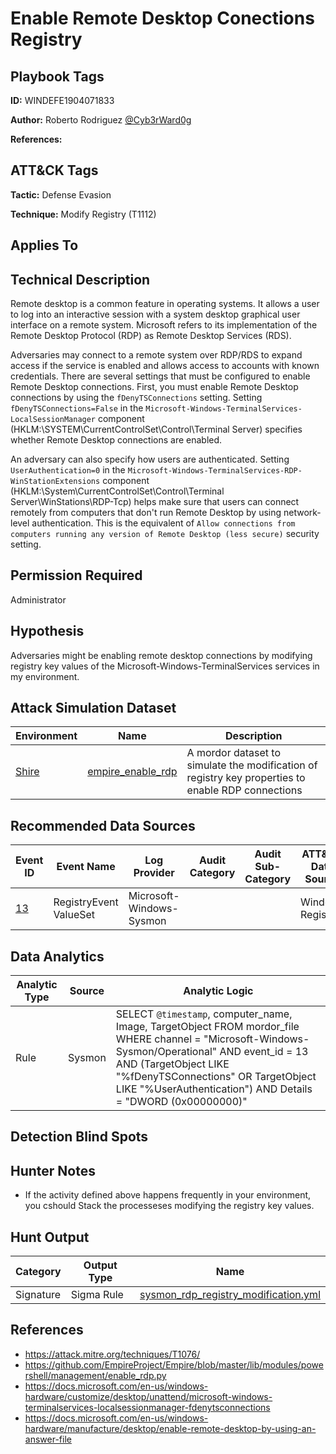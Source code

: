 # Enable Remote Desktop Conections Registry

## Playbook Tags

**ID:** WINDEFE1904071833

**Author:** Roberto Rodriguez [@Cyb3rWard0g](https://twitter.com/Cyb3rWard0g)

**References:** 

## ATT&CK Tags

**Tactic:** Defense Evasion

**Technique:** Modify Registry (T1112)

## Applies To

## Technical Description

Remote desktop is a common feature in operating systems. It allows a user to log into an interactive session with a system desktop graphical user interface on a remote system. Microsoft refers to its implementation of the Remote Desktop Protocol (RDP) as Remote Desktop Services (RDS).

Adversaries may connect to a remote system over RDP/RDS to expand access if the service is enabled and allows access to accounts with known credentials. There are several settings that must be configured to enable Remote Desktop connections. First, you must enable Remote Desktop connections by using the `fDenyTSConnections` setting. Setting `fDenyTSConnections=False` in the `Microsoft-Windows-TerminalServices-LocalSessionManager` component (HKLM:\\SYSTEM\\CurrentControlSet\\Control\\Terminal Server) specifies whether Remote Desktop connections are enabled.

An adversary can also specify how users are authenticated. Setting `UserAuthentication=0` in the `Microsoft-Windows-TerminalServices-RDP-WinStationExtensions` component (HKLM:\\System\\CurrentControlSet\\Control\\Terminal Server\\WinStations\\RDP-Tcp) helps make sure that users can connect remotely from computers that don't run Remote Desktop by using network-level authentication. This is the equivalent of `Allow connections from computers running any version of Remote Desktop (less secure)` security setting.

## Permission Required

Administrator

## Hypothesis

Adversaries might be enabling remote desktop connections by modifying registry key values of the Microsoft-Windows-TerminalServices services in my environment.

## Attack Simulation Dataset

| Environment| Name | Description |
|--------|---------|---------|
| [Shire](https://github.com/Cyb3rWard0g/mordor/tree/acf9f6be6a386783a20139ceb2faf8146378d603/environment/shire) | [empire_enable_rdp](https://github.com/Cyb3rWard0g/mordor/blob/master/small_datasets/windows/defense_evasion/modify_registry_T1112/empire_enable_rdp.md) | A mordor dataset to simulate the modification of registry key properties to enable RDP connections |

## Recommended Data Sources

| Event ID | Event Name | Log Provider | Audit Category | Audit Sub-Category | ATT&CK Data Source |
|---------|---------|----------|----------|---------|---------|
| [13](https://github.com/Cyb3rWard0g/OSSEM/blob/master/data_dictionaries/windows/sysmon/event-13.md) | RegistryEvent ValueSet| Microsoft-Windows-Sysmon |  |  | Windows Registry |

## Data Analytics

| Analytic Type | Source | Analytic Logic |
|--------|---------|---------|
| Rule | Sysmon | SELECT `@timestamp`, computer_name, Image, TargetObject FROM mordor_file WHERE channel = "Microsoft-Windows-Sysmon/Operational" AND event_id = 13 AND (TargetObject LIKE "%fDenyTSConnections" OR TargetObject LIKE "%UserAuthentication") AND Details = "DWORD (0x00000000)" |

## Detection Blind Spots

## Hunter Notes

* If the activity defined above happens frequently in your environment, you cshould Stack the processeses modifying the registry key values.

## Hunt Output

| Category | Output Type | Name |
|--------|--------|---------|
| Signature | Sigma Rule | [sysmon_rdp_registry_modification.yml](https://github.com/Cyb3rWard0g/ThreatHunter-Playbook/tree/master/signatures/sigma/sysmon_rdp_registry_modification.yml) |

## References

* https://attack.mitre.org/techniques/T1076/
* https://github.com/EmpireProject/Empire/blob/master/lib/modules/powershell/management/enable_rdp.py
* https://docs.microsoft.com/en-us/windows-hardware/customize/desktop/unattend/microsoft-windows-terminalservices-localsessionmanager-fdenytsconnections
* https://docs.microsoft.com/en-us/windows-hardware/manufacture/desktop/enable-remote-desktop-by-using-an-answer-file